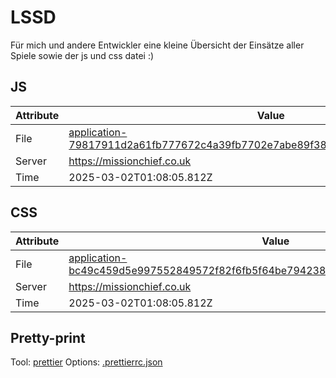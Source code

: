 # LSSD

Für mich und andere Entwickler eine kleine Übersicht der Einsätze aller Spiele sowie der js und css datei :)

<!-- automated -->

## JS

| Attribute | Value                                                                                                                                                                                                |
| --------- | ---------------------------------------------------------------------------------------------------------------------------------------------------------------------------------------------------- |
| File      | [application-79817911d2a61fb777672c4a39fb7702e7abe89f38445610dfc386291a3db2e8.js](https://missionchief.co.uk/assets/application-79817911d2a61fb777672c4a39fb7702e7abe89f38445610dfc386291a3db2e8.js) |
| Server    | https://missionchief.co.uk                                                                                                                                                                           |
| Time      | 2025-03-02T01:08:05.812Z                                                                                                                                                                             |

## CSS

| Attribute | Value                                                                                                                                                                                                  |
| --------- | ------------------------------------------------------------------------------------------------------------------------------------------------------------------------------------------------------ |
| File      | [application-bc49c459d5e997552849572f82f6fb5f64be794238e256b2ba7a8351e1c000b3.css](https://missionchief.co.uk/assets/application-bc49c459d5e997552849572f82f6fb5f64be794238e256b2ba7a8351e1c000b3.css) |
| Server    | https://missionchief.co.uk                                                                                                                                                                             |
| Time      | 2025-03-02T01:08:05.812Z                                                                                                                                                                               |

## Pretty-print

Tool: [prettier](https://prettier.io)
Options: [.prettierrc.json](./.prettierrc.json)

<!-- /automated -->
